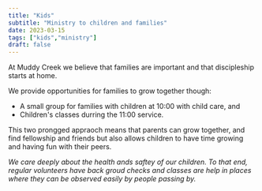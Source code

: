 ```yaml
---
title: "Kids"
subtitle: "Ministry to children and families"
date: 2023-03-15 
tags: ["kids","ministry"]
draft: false
---
```


At Muddy Creek we believe that families are important and that discipleship starts at home.

We provide opportunities for families to grow together though:

- A small group for families with children at 10:00 with child care, and
- Children's classes durring the 11:00 service.

This two prongged appraoch means that parents can grow together, and find fellowship and friends but also allows children to have time growing and having fun with their peers. 

_We care deeply about the health ands saftey of our children. To that end, regular volunteers have back groud checks and classes are help in places where they can be observed easily by people passing by._
